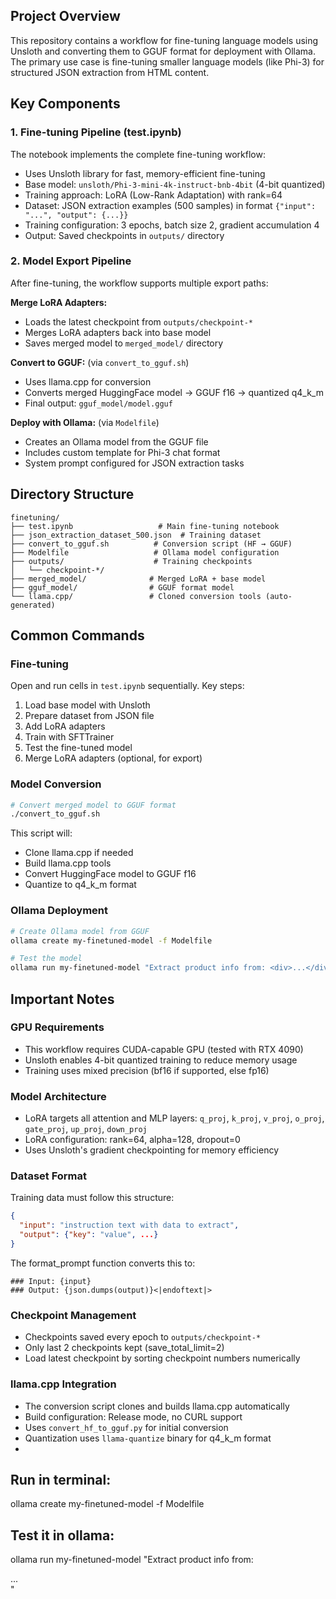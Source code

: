 ## Project Overview

This repository contains a workflow for fine-tuning language models using Unsloth and converting them to GGUF format for deployment with Ollama. The primary use case is fine-tuning smaller language models (like Phi-3) for structured JSON extraction from HTML content.

## Key Components

### 1. Fine-tuning Pipeline (test.ipynb)
The notebook implements the complete fine-tuning workflow:
- Uses Unsloth library for fast, memory-efficient fine-tuning
- Base model: `unsloth/Phi-3-mini-4k-instruct-bnb-4bit` (4-bit quantized)
- Training approach: LoRA (Low-Rank Adaptation) with rank=64
- Dataset: JSON extraction examples (500 samples) in format `{"input": "...", "output": {...}}`
- Training configuration: 3 epochs, batch size 2, gradient accumulation 4
- Output: Saved checkpoints in `outputs/` directory

### 2. Model Export Pipeline
After fine-tuning, the workflow supports multiple export paths:

**Merge LoRA Adapters:**
- Loads the latest checkpoint from `outputs/checkpoint-*`
- Merges LoRA adapters back into base model
- Saves merged model to `merged_model/` directory

**Convert to GGUF:** (via `convert_to_gguf.sh`)
- Uses llama.cpp for conversion
- Converts merged HuggingFace model → GGUF f16 → quantized q4_k_m
- Final output: `gguf_model/model.gguf`

**Deploy with Ollama:** (via `Modelfile`)
- Creates an Ollama model from the GGUF file
- Includes custom template for Phi-3 chat format
- System prompt configured for JSON extraction tasks

## Directory Structure

```
finetuning/
├── test.ipynb                   # Main fine-tuning notebook
├── json_extraction_dataset_500.json  # Training dataset
├── convert_to_gguf.sh          # Conversion script (HF → GGUF)
├── Modelfile                   # Ollama model configuration
├── outputs/                    # Training checkpoints
│   └── checkpoint-*/
├── merged_model/              # Merged LoRA + base model
├── gguf_model/                # GGUF format model
└── llama.cpp/                 # Cloned conversion tools (auto-generated)
```

## Common Commands

### Fine-tuning
Open and run cells in `test.ipynb` sequentially. Key steps:
1. Load base model with Unsloth
2. Prepare dataset from JSON file
3. Add LoRA adapters
4. Train with SFTTrainer
5. Test the fine-tuned model
6. Merge LoRA adapters (optional, for export)

### Model Conversion
```bash
# Convert merged model to GGUF format
./convert_to_gguf.sh
```

This script will:
- Clone llama.cpp if needed
- Build llama.cpp tools
- Convert HuggingFace model to GGUF f16
- Quantize to q4_k_m format

### Ollama Deployment
```bash
# Create Ollama model from GGUF
ollama create my-finetuned-model -f Modelfile

# Test the model
ollama run my-finetuned-model "Extract product info from: <div>...</div>"
```

## Important Notes

### GPU Requirements
- This workflow requires CUDA-capable GPU (tested with RTX 4090)
- Unsloth enables 4-bit quantized training to reduce memory usage
- Training uses mixed precision (bf16 if supported, else fp16)

### Model Architecture
- LoRA targets all attention and MLP layers: `q_proj`, `k_proj`, `v_proj`, `o_proj`, `gate_proj`, `up_proj`, `down_proj`
- LoRA configuration: rank=64, alpha=128, dropout=0
- Uses Unsloth's gradient checkpointing for memory efficiency

### Dataset Format
Training data must follow this structure:
```json
{
  "input": "instruction text with data to extract",
  "output": {"key": "value", ...}
}
```

The format_prompt function converts this to:
```
### Input: {input}
### Output: {json.dumps(output)}<|endoftext|>
```

### Checkpoint Management
- Checkpoints saved every epoch to `outputs/checkpoint-*`
- Only last 2 checkpoints kept (save_total_limit=2)
- Load latest checkpoint by sorting checkpoint numbers numerically

### llama.cpp Integration
- The conversion script clones and builds llama.cpp automatically
- Build configuration: Release mode, no CURL support
- Uses `convert_hf_to_gguf.py` for initial conversion
- Quantization uses `llama-quantize` binary for q4_k_m format
- 
## Run in terminal:
 ollama create my-finetuned-model -f Modelfile

## Test it in ollama:
 ollama run my-finetuned-model "Extract product info from: <div>...</div>"

